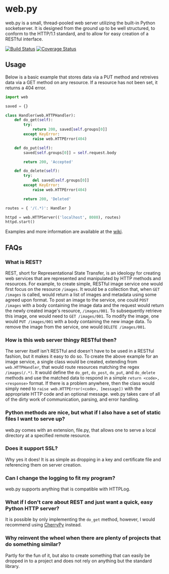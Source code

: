 web.py
======
web.py is a small, thread-pooled web server utilizing the built-in Python socketserver. It is designed from the ground up to be well structured, to conform to the HTTP/1.1 standard, and to allow for easy creation of a RESTful interface.

[![Build Status](http://img.shields.io/travis/fkmclane/web.py.svg?style=flat)](https://travis-ci.org/fkmclane/web.py) [![Coverage Status](https://img.shields.io/coveralls/fkmclane/web.py.svg?style=flat)](https://coveralls.io/r/fkmclane/web.py)

Usage
-----
Below is a basic example that stores data via a PUT method and retreives data via a GET method on any resource. If a resource has not been set, it returns a 404 error.

```python
import web

saved = {}

class Handler(web.HTTPHandler):
	def do_get(self):
		try:
			return 200, saved[self.groups[0]]
		except KeyError:
			raise web.HTTPError(404)

	def do_put(self):
		saved[self.groups[0]] = self.request.body

		return 200, 'Accepted'

	def do_delete(self):
		try:
			del saved[self.groups[0]]
		except KeyError:
			raise web.HTTPError(404)

		return 200, 'Deleted'

routes = { '/(.*)': Handler }

httpd = web.HTTPServer(('localhost', 8080), routes)
httpd.start()
```

Examples and more information are available at the [wiki](https://github.com/fkmclane/web.py/wiki).

FAQs
---
### What is REST? ###
REST, short for Representational State Transfer, is an ideology for creating web services that are represented and manipulated by HTTP methods and resources. For example, to create simple, RESTful image service one would first focus on the resource `/images`. It would be a collection that, when `GET /images` is called, would return a list of images and metadata using some agreed upon format. To post an image to the service, one could `POST /images` with a body containing the image data and the request would return the newly created image's resource, `/images/001`. To subsequently retrieve this image, one would need to `GET /images/001`. To modify the image, one would `PUT /images/001` with a body containing the new image data. To remove the image from the service, one would `DELETE /images/001`.

### How is this web server thingy RESTful then? ###
The server itself isn't RESTful and doesn't have to be used in a RESTful fashion, but it makes it easy to do so. To create the above example for an image service, a single class would be created, extending from `web.HTTPHandler`, that would route resources matching the regex `/images(/.*)`. It would define the `do_get`, `do_post`, `do_put`, and `do_delete` methods and use the matched data to respond in a simple `return <code>, <response>` format. If there is a problem anywhere, then the class would simply need to `raise web.HTTPError(<code>, [message])` with the appropriate HTTP code and an optional message. web.py takes care of all of the dirty work of communication, parsing, and error handling.

### Python methods are nice, but what if I also have a set of static files I want to serve up? ###
web.py comes with an extension, file.py, that allows one to serve a local directory at a specified remote resource.

### Does it support SSL? ###
Why yes it does! It is as simple as dropping in a key and certificate file and referencing them on server creation.

### Can I change the logging to fit my program? ###
web.py supports anything that is compatible with HTTPLog.

### What if I don't care about REST and just want a quick, easy Python HTTP server? ###
It is possible by only implementing the `do_get` method, however, I would recommend using [CherryPy](http://www.cherrypy.org/) instead.

### Why reinvent the wheel when there are plenty of projects that do something similar? ###
Partly for the fun of it, but also to create something that can easily be dropped in to a project and does not rely on anything but the standard library.
